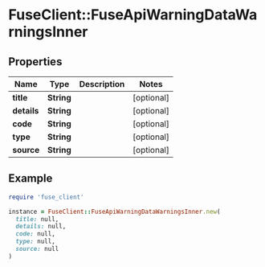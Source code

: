 # FuseClient::FuseApiWarningDataWarningsInner

## Properties

| Name | Type | Description | Notes |
| ---- | ---- | ----------- | ----- |
| **title** | **String** |  | [optional] |
| **details** | **String** |  | [optional] |
| **code** | **String** |  | [optional] |
| **type** | **String** |  | [optional] |
| **source** | **String** |  | [optional] |

## Example

```ruby
require 'fuse_client'

instance = FuseClient::FuseApiWarningDataWarningsInner.new(
  title: null,
  details: null,
  code: null,
  type: null,
  source: null
)
```

